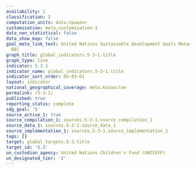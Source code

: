 ```yaml
---
availability: 1
classification: 2
computation_units: data.процент
customisation: meta.customisation-1
data_non_statistical: false
data_show_map: false
goal_meta_link_text: United Nations Sustainable Development Goals Metadata (PDF 207
  KB)
graph_title: global_indicators.5-3-1.title
graph_type: line
indicator: 5.3.1
indicator_name: global_indicators.5-3-1.title
indicator_sort_order: 05-03-01
layout: indicator
national_geographical_coverage: meta.Казахстан
permalink: /5-3-1/
published: true
reporting_status: complete
sdg_goal: '5'
source_active_1: true
source_compilation_1: sources.5-3-1.source_compilation_1
source_data_1: sources.5-3-1.source_data_1
source_implementation_1: sources.5-3-1.source_implementation_1
tags: []
target: global_targets.5-3.title
target_id: '5.3'
un_custodian_agency: United Nations Children's Fund (UNICEFF)
un_designated_tier: '2'
---
```

